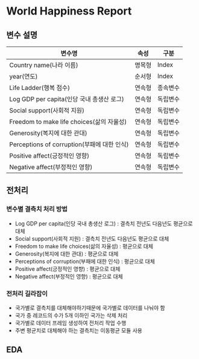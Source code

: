 # World Happiness Report



## 변수 설명

| 변수명                                      | 속성   | 구분     |
| ------------------------------------------- | ------ | -------- |
| Country name(나라 이름)                     | 명목형 | Index    |
| year(연도)                                  | 순서형 | Index    |
| Life Ladder(행복 점수)                      | 연속형 | 종속변수 |
| Log GDP per capita(인당 국내 총생산 로그)   | 연속형 | 독립변수 |
| Social support(사회적 지원)                 | 연속형 | 독립변수 |
| Freedom to make life choices(삶의 자율성)   | 연속형 | 독립변수 |
| Generosity(복지에 대한 관대)                | 연속형 | 독립변수 |
| Perceptions of corruption(부패에 대한 인식) | 연속형 | 독립변수 |
| Positive affect(긍정적인 영향)              | 연속형 | 독립변수 |
| Negative affect(부정적인 영향)              | 연속형 | 독립변수 |



## 전처리

### 변수별 결측치 처리 방법

- Log GDP per capita(인당 국내 총생산 로그) : 결측치 전년도 다음년도 평균으로 대체
- Social support(사회적 지원) : 결측치 전년도 다음년도 평균으로 대체
- Freedom to make life choices(삶의 자율성) : 평균으로 대체
- Generosity(복지에 대한 관대) : 평균으로 대체
- Perceptions of corruption(부패에 대한 인식) : 평균으로 대체
- Positive affect(긍정적인 영향) : 평균으로 대체
- Negative affect(부정적인 영향) : 평균으로 대체

### 전처리 길라잡이

* 국가별로 결측치를 대체해야하기때문에 국가별로 데이터를 나눠야 함
* 국가 중 레코드의 수가 5개 이하인 국가는 삭제 처리
* 국가별로 데이터 프레임 생성하여 전처리 작업 수행
* 주변 평균치로 대체해야 하는 결측치는 이동평균 모듈 사용



## EDA


